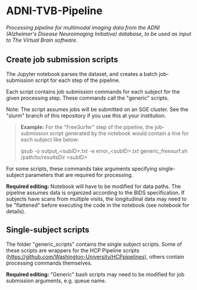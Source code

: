 # ADNI-TVB-Pipeline

###### Processing pipeline for multimodal imaging data from the ADNI (Alzheimer's Disease Neuroimaging Initiative) database, to be used as input to The Virtual Brain software.

## Create job submission scripts

The Jupyter notebook parses the dataset, and creates a batch job-submission script for each step of the pipeline.

Each script contains job submission commands for each subject for the given processing step. These commands call the "generic" scripts.

Note: The script assumes jobs will be submitted on an SGE cluster. See the "slurm" branch of this repository if you use this at your institution.

> **Example:**  For the "FreeSurfer" step of the pipeline, the job-submission script generated by the notebook would contain a line for each subject like below:
>
> qsub -o output_\<subID>.txt -e error_\<subID>.txt generic_freesurf.sh /path/to/resultsDir \<subID>

For some scripts, these commands take arguments specifying single-subject parameters that are required for processing.

**Required editing:** Notebook will have to be modified for data paths. The pipeline assumes data is organized according to the BIDS specification. If subjects have scans from multiple visits, the longitudinal data may need to be "flattened" before executing the code in the notebook (see notebook for details).

## Single-subject scripts
The folder "generic_scripts" contains the single subject scripts. Some of these scripts are wrappers for the HCP Pipeline scripts (https://github.com/Washington-University/HCPpipelines), others contain processing commands themselves.

**Required editing:** "Generic" bash scripts may need to be modified for job submission arguments, e.g. queue name.
